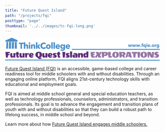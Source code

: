 ```yaml
---
title: "Future Quest Island"
path: "/projects/fqi"
posttype: "page"
thumbnail: '../../images/tc-fqi-long.png'
---
```



![Future Quest Island](../../images/tc-fqi-long.png)

[Future Quest Island (FQI)](https://thinkcollege.net/about/what-is-think-college/future-quest-island) is an accessible, game-based college and career readiness tool for middle schoolers with and without disabilities. Through an engaging online platform, FQI aligns 21st-century technology skills with educational and employment goals.

FQI is aimed at middle school general and special education teachers, as well as technology professionals, counselors, administrators, and transition professionals. Its goal is to advance the engagement and transition plans of youth with and without disabilities so that they can build a robust path to lifelong success, in middle school and beyond.

Learn more about how [Future Quest Island engages middle schoolers.](https://thinkcollege.net/about/what-is-think-college/future-quest-island)
